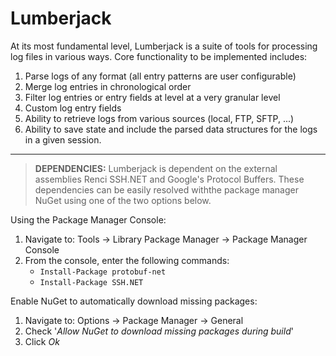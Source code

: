 Lumberjack
==========

At its most fundamental level, Lumberjack is a suite of tools for processing log files in various ways. Core functionality to be implemented includes:

 1. Parse logs of any format (all entry patterns are user configurable)
 2. Merge log entries in chronological order
 3. Filter log entries or entry fields at level at a very granular level
 4. Custom log entry fields
 5. Ability to retrieve logs from various sources (local, FTP, SFTP, ...)
 6. Ability to save state and include the parsed data structures for the logs in a given session.


----------


> **DEPENDENCIES:**
Lumberjack is dependent on the external assemblies Renci SSH.NET and Google's Protocol Buffers. These dependencies can be easily resolved withthe package manager NuGet using one of the two options below.

Using the Package Manager Console:

 1. Navigate to: Tools -> Library Package Manager -> Package Manager Console
 2. From the console, enter the following commands:
     - `Install-Package protobuf-net`
     - `Install-Package SSH.NET`

  
Enable NuGet to automatically download missing packages:

 1. Navigate to: Options -> Package Manager -> General
 2. Check '*Allow NuGet to download missing packages during build*'
 3. Click *Ok*